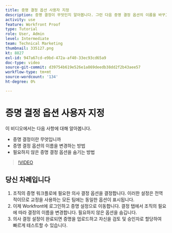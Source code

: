 ```yaml
---
title: 증명 결정 옵션 사용자 지정
description: 증명 결정이 무엇인지 알아봅니다. 그런 다음 증명 결정 옵션의 이름을 바꾸고 증명 시스템 설정에서 불필요한 옵션을 숨깁니다.
activity: use
feature: Workfront Proof
type: Tutorial
role: User, Admin
level: Intermediate
team: Technical Marketing
thumbnail: 335127.png
kt: 8827
exl-id: 947a67cd-e9bd-472a-af40-33ec93cd65a9
doc-type: video
source-git-commit: d39754b619e526e1a869deedb38dd2f2b43aee57
workflow-type: tm+mt
source-wordcount: '134'
ht-degree: 0%

---
```


# 증명 결정 옵션 사용자 지정

이 비디오에서는 다음 사항에 대해 알아봅니다.

* 증명 결정이란 무엇입니까
* 증명 결정 옵션의 이름을 변경하는 방법
* 필요하지 않은 증명 결정 옵션을 숨기는 방법

>[!VIDEO](https://video.tv.adobe.com/v/335127/?quality=12)

## 당신 차례입니다

1. 조직의 증명 워크플로에 필요한 의사 결정 옵션을 결정합니다. 이러한 설정은 전역적이므로 교정을 사용하는 모든 팀에는 동일한 옵션이 표시됩니다.
1. 이제 Workfront에 로그인하고 증명 설정으로 이동합니다. 결정 탭에서 조직의 필요에 따라 결정의 이름을 변경합니다. 필요하지 않은 옵션을 숨깁니다.
1. 의사 결정 설정이 완료되면 증명을 업로드하고 자신을 검토 및 승인자로 할당하여 빠르게 테스트할 수 있습니다.


<!--
Lean More URLs
-->

